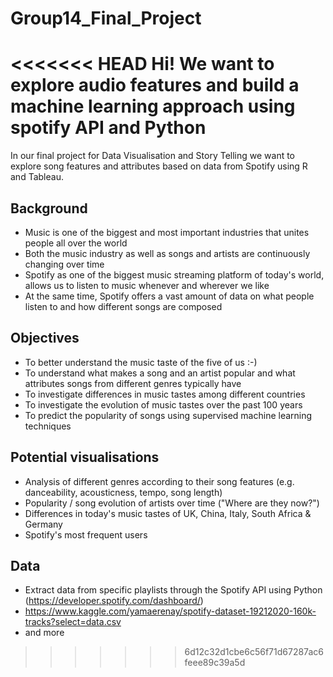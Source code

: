 # Group14_Final_Project
<<<<<<< HEAD
Hi! We want to explore audio features and build a machine learning approach using spotify API and Python
=======
In our final project for Data Visualisation and Story Telling we want to explore song features and attributes based on data from Spotify using R and Tableau. 

## Background
- Music is one of the biggest and most important industries that unites people all over the world
- Both the music industry as well as songs and artists are continuously changing over time
- Spotify as one of the biggest music streaming platform of today's world, allows us to listen to music whenever and wherever we like
- At the same time, Spotify offers a vast amount of data on what people listen to and how different songs are composed 

## Objectives
- To better understand the music taste of the five of us :-)
- To understand what makes a song and an artist popular and what attributes songs from different genres typically have
- To investigate differences in music tastes among different countries
- To investigate the evolution of music tastes over the past 100 years
- To predict the popularity of songs using supervised machine learning techniques 

## Potential visualisations
- Analysis of different genres according to their song features (e.g. danceability, acousticness, tempo, song length)
- Popularity / song evolution of artists over time ("Where are they now?")
- Differences in today's music tastes of UK, China, Italy, South Africa & Germany
- Spotify's most frequent users

## Data
- Extract data from specific playlists through the Spotify API using Python (https://developer.spotify.com/dashboard/)
- https://www.kaggle.com/yamaerenay/spotify-dataset-19212020-160k-tracks?select=data.csv
- and more
>>>>>>> 6d12c32d1cbe6c56f71d67287ac6feee89c39a5d
